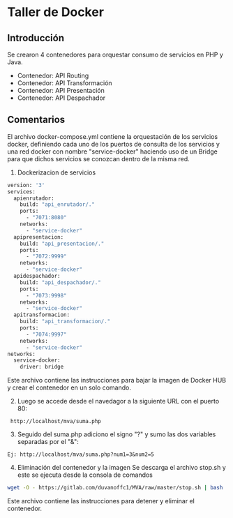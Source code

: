 # Taller de Docker

## Introducción
Se crearon 4 contenedores para orquestar consumo de servicios en PHP y Java.

- Contenedor: API Routing
- Contenedor: API Transformación
- Contenedor: API Presentación
- Contenedor: API Despachador

## Comentarios

El archivo docker-compose.yml contiene la orquestación de los servicios docker, definiendo cada uno de los puertos de consulta de los servicios y una red docker con nombre "service-docker" haciendo uso de un Bridge para que dichos servicios se conozcan dentro de la misma red.

1. Dockerizacion de servicios
```bash
version: '3'
services:
  apienrutador:
    build: "api_enrutador/."
    ports:
      - "7071:8080"
    networks: 
      - "service-docker"
  apipresentacion:
    build: "api_presentacion/."
    ports:
      - "7072:9999"
    networks: 
      - "service-docker"
  apidespachador:
    build: "api_despachador/."
    ports:
      - "7073:9998"
    networks: 
      - "service-docker"
  apitransformacion:
    build: "api_transformacion/."
    ports:
      - "7074:9997"
    networks: 
      - "service-docker"
networks:
  service-docker:
    driver: bridge
```
Este archivo contiene las instrucciones para bajar la imagen de Docker HUB y crear el contenedor en un solo comando.

2. Luego se accede desde el navedagor a la siguiente URL con el puerto 80:
```
 http://localhost/mva/suma.php
```
3. Seguido del suma.php adiciono el signo "?" y sumo las dos variables separadas por el "&":
```
Ej: http://localhost/mva/suma.php?num1=3&num2=5
```
4. Eliminación del contenedor y la imagen
Se descarga el archivo stop.sh y este se ejecuta desde la consola de comandos
```bash
wget -O - https://gitlab.com/duvanoffc1/MVA/raw/master/stop.sh | bash
```
Este archivo contiene las instrucciones para detener y eliminar el contenedor.
